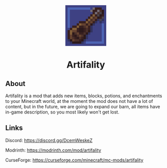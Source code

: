<div align="center">
<img alt="Icon" src="src/main/resources/assets/artifality/icon.png" width="128"> 

# Artifality
</div>

## About
Artifality is a mod that adds new items, blocks, potions, and enchantments to your Minecraft world, at the moment the mod does not have a lot of content, but in the future, we are going to expand our barn, all items have in-game description, so you most likely won't get lost.

## Links

Discord: https://discord.gg/DcemWeskeZ 

Modrinth: https://modrinth.com/mod/artifality 

CurseForge: https://curseforge.com/minecraft/mc-mods/artifality 

